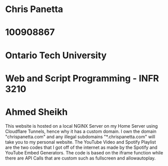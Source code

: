<h1>Chris Panetta</h1>
<h1>100908867</h1>
<h1>Ontario Tech University</h1>
<h1>Web and Script Programming - INFR 3210</h1>
<h1>Ahmed Sheikh</h1>



<p>This website is hosted on a local NGINX Server on my Home Server using Cloudflare Tunnels, hence why it has a custom domain. I own the domain "chrispanetta.com" and any illegal subdomains "*.chrispanetta.com" will take you to my personal website. The YouTube Video and Spotify Playlist are the two codes that I got off of the internet as made by the Spotify and YouTube Embed Generators. The code is based on the iframe function while there are API Calls that are custom such as fullscreen and allowautoplay.</p>
